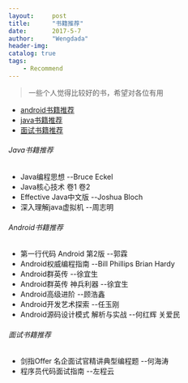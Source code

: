 ```yaml
---
layout:     post
title:      "书籍推荐"
date:       2017-5-7 
author:     "Wengdada"
header-img: 
catalog: true
tags:
    - Recommend
---
```



>一些个人觉得比较好的书，希望对各位有用

* [android书籍推荐](#android_book)
* [java书籍推荐](#java_book)
* [面试书籍推荐](#interview_book)
 

<span id="java_book"></span>
###### Java书籍推荐
- Java编程思想  --Bruce Eckel
- Java核心技术 卷1 卷2 
- Effective Java中文版 --Joshua Bloch
- 深入理解java虚拟机 --周志明


<span id="android_book"></span>
###### Android书籍推荐
- 第一行代码 Android 第2版 --郭霖<div align="center"><div>
- Android权威编程指南 --Bill Phillips  Brian Hardy
- Android群英传 --徐宜生
- Android群英传 神兵利器 --徐宜生
- Android高级进阶 --顾浩鑫
- Android开发艺术探索 --任玉刚
- Android源码设计模式 解析与实战 --何红辉 关爱民

<span id="interview_book"></span>
###### 面试书籍推荐
- 剑指Offer 名企面试官精讲典型编程题  --何海涛
- 程序员代码面试指南 --左程云
